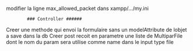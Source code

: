 modifier la ligne max_allowed_packet dans xampp/.../my.ini

            ### Controller ######
Creer une methode qui envoi la formulaire sans un modelAttribute de lobjet a save
dans la db
Creer post recoit en parametre une liste de MultiparFile dont le nom du param sera
utilise comme name dans le input type file
